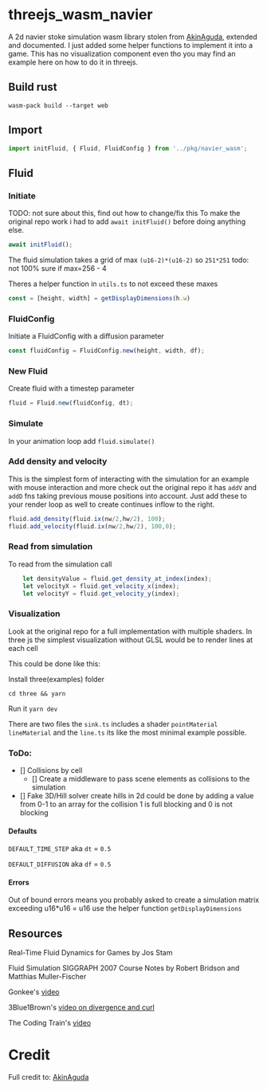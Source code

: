 
# threejs_wasm_navier

A 2d navier stoke simulation wasm library stolen from [AkinAguda](https://github.com/AkinAguda/fluid-simulation), extended and documented.
I just added some helper functions to implement it into a game. This has no visualization component even tho you may find an example here on how to do it in threejs.


## Build rust

`wasm-pack build --target web`

## Import

```typescript
import initFluid, { Fluid, FluidConfig } from '../pkg/navier_wasm';
```

## Fluid

### Initiate

TODO: not sure about this, find out how to change/fix this
To make the original repo work i had to add `await initFluid()` before doing anything else.

```Typescript
await initFluid();
```
The fluid simulation takes a grid of max `(u16-2)*(u16-2)` so `251*251`
todo: not 100% sure if max=256 - 4

Theres a helper function in `utils.ts` to not exceed these maxes

```Typescript
const = [height, width] = getDisplayDimensions(h.w)
```

### FluidConfig

Initiate a FluidConfig with a diffusion parameter
```Typescript
const fluidConfig = FluidConfig.new(height, width, df);
```

### New Fluid

 Create fluid with a timestep parameter 
 ```Typescript
 fluid = Fluid.new(fluidConfig, dt);
 ```

### Simulate

In your animation loop add `fluid.simulate()`

### Add density and velocity

This is the simplest form of interacting with the simulation for an example with mouse interaction and more check out the original repo it has `addV` and `addD` fns taking previous mouse positions into account. Just add these to your render loop as well to create continues inflow to the right.

```Typescript
fluid.add_density(fluid.ix(nw/2,hw/2), 100);
fluid.add_velocity(fluid.ix(nw/2,hw/2), 100,0);
```

### Read from simulation

To read from the simulation call 

```Typescript
    let densityValue = fluid.get_density_at_index(index);
    let velocityX = fluid.get_velocity_x(index);
    let velocityY = fluid.get_velocity_y(index);
```
### Visualization

Look at the original repo for a full implementation with multiple shaders. In three js the simplest visualization without GLSL would be to render lines at each cell

This could be done like this:

Install three(examples) folder

`cd three && yarn`

Run it `yarn dev`

There are two files the `sink.ts` includes a shader `pointMaterial` `lineMaterial` and the `line.ts` its like the most minimal example possible.

### ToDo:

- [] Collisions by cell
    - [] Create a middleware to pass scene elements as collisions to the simulation
- [] Fake 3D/Hill solver create hills in 2d could be done by adding a value from 0-1 to an array for the collision 1 is full blocking and 0 is not blocking

#### Defaults

`DEFAULT_TIME_STEP` aka `dt` = `0.5`

`DEFAULT_DIFFUSION` aka `df` = `0.5`

#### Errors

Out of bound errors means you probably asked to create a simulation matrix exceeding u16*u16 = u16 use the helper function `getDisplayDimensions`

## Resources<br>

Real-Time Fluid Dynamics for Games by Jos Stam

Fluid Simulation SIGGRAPH 2007 Course Notes by Robert Bridson and Matthias Muller-Fischer

Gonkee's [video](https://www.youtube.com/watch?v=qsYE1wMEMPA&t)

3Blue1Brown's [video on divergence and curl](https://www.youtube.com/watch?v=rB83DpBJQsE&t)

The Coding Train's [video](https://www.youtube.com/watch?v=alhpH6ECFvQ&t)

# Credit

Full credit to: [AkinAguda](https://github.com/AkinAguda/fluid-simulation)
